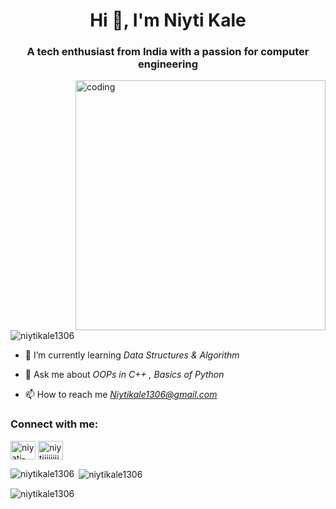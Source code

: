 <h1 align="center">Hi 👋, I'm Niyti Kale</h1>
<h3 align="center">A tech enthusiast from India with a passion for computer engineering</h3>

<img align="right" alt="coding" width="400" src="https://media.tenor.com/I3RjM4xQO0kAAAAi/monitors-typing.gif">

<p align="left"> <img src="https://komarev.com/ghpvc/?username=niytikale1306&label=Profile%20views&color=0e75b6&style=flat" alt="niytikale1306" /> </p>

- 🌱 I’m currently learning *Data Structures & Algorithm*

- 💬 Ask me about *OOPs in C++ , Basics of Python*

- 📫 How to reach me *Niytikale1306@gmail.com*

<h3 align="left">Connect with me:</h3>
<p align="left">
<a href="https://linkedin.com/in/niyati-kale-3208841aa" target="blank"><img align="center" src="https://raw.githubusercontent.com/rahuldkjain/github-profile-readme-generator/master/src/images/icons/Social/linked-in-alt.svg" alt="niyati-kale-3208841aa" height="30" width="40" /></a>
<a href="https://instagram.com/_niytiiiiiiii_" target="blank"><img align="center" src="https://raw.githubusercontent.com/rahuldkjain/github-profile-readme-generator/master/src/images/icons/Social/instagram.svg" alt="niytiiiiiiii" height="30" width="40" /></a>
</p>

<p><img align="left" src="https://github-readme-stats.vercel.app/api/top-langs?username=niytikale1306&show_icons=true&locale=en&layout=compact" alt="niytikale1306" /></p>

<p>&nbsp;<img align="center" src="https://github-readme-stats.vercel.app/api?username=niytikale1306&show_icons=true&locale=en" alt="niytikale1306" /></p>

<p><img align="center" src="https://github-readme-streak-stats.herokuapp.com/?user=niytikale1306&" alt="niytikale1306" /></p>
